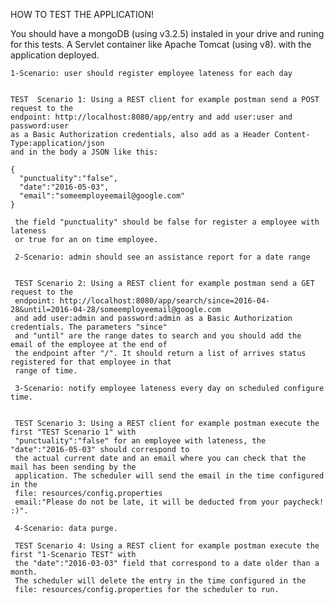    HOW TO TEST THE APPLICATION!

   You should have a mongoDB (using v3.2.5) instaled in your drive and runing for this tests.
   A Servlet container like Apache Tomcat (using v8). with the application deployed.



    1-Scenario: user should register employee lateness for each day


    TEST  Scenario 1: Using a REST client for example postman send a POST request to the
    endpoint: http://localhost:8080/app/entry and add user:user and password:user
    as a Basic Authorization credentials, also add as a Header Content-Type:application/json
    and in the body a JSON like this:

    {
      "punctuality":"false",
      "date":"2016-05-03",
      "email":"someemployeemail@google.com"
    }

     the field "punctuality" should be false for register a employee with lateness
     or true for an on time employee.

     2-Scenario: admin should see an assistance report for a date range


     TEST Scenario 2: Using a REST client for example postman send a GET request to the
     endpoint: http://localhost:8080/app/search/since=2016-04-28&until=2016-04-28/someemployeemail@google.com
     and add user:admin and password:admin as a Basic Authorization credentials. The parameters "since"
     and "until" are the range dates to search and you should add the email of the employee at the end of
     the endpoint after "/". It should return a list of arrives status registered for that employee in that
     range of time.

     3-Scenario: notify employee lateness every day on scheduled configure time.


     TEST Scenario 3: Using a REST client for example postman execute the first "TEST Scenario 1" with
     "punctuality":"false" for an employee with lateness, the "date":"2016-05-03" should correspond to
     the actual current date and an email where you can check that the mail has been sending by the
     application. The scheduler will send the email in the time configured in the
     file: resources/config.properties
     email:"Please do not be late, it will be deducted from your paycheck! :)".

     4-Scenario: data purge.

     TEST Scenario 4: Using a REST client for example postman execute the first "1-Scenario TEST" with
     the "date":"2016-03-03" field that correspond to a date older than a month.
     The scheduler will delete the entry in the time configured in the
     file: resources/config.properties for the scheduler to run.



